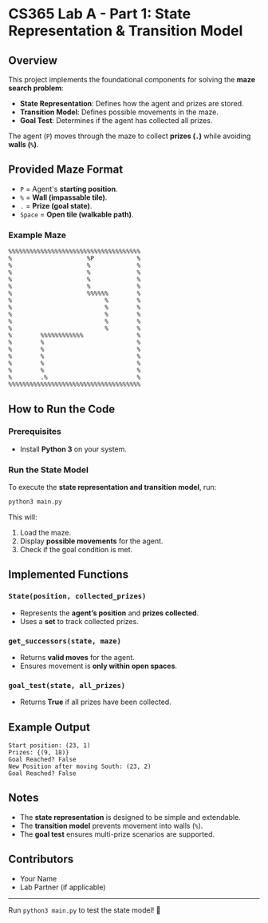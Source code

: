 # CS365 Lab A - Part 1: State Representation & Transition Model

## Overview
This project implements the foundational components for solving the **maze search problem**:
- **State Representation**: Defines how the agent and prizes are stored.
- **Transition Model**: Defines possible movements in the maze.
- **Goal Test**: Determines if the agent has collected all prizes.

The agent (`P`) moves through the maze to collect **prizes (`.`)** while avoiding **walls (`%`)**.

## Provided Maze Format
- `P` = Agent's **starting position**.
- `%` = **Wall (impassable tile)**.
- `.` = **Prize (goal state)**.
- `Space` = **Open tile (walkable path)**.

### **Example Maze**
```
%%%%%%%%%%%%%%%%%%%%%%%%%%%%%%%%%%%%%
%                     %P            %
%                     %             %
%                     %             %
%                     %             %
%                     %             %
%                     %%%%%%        %
%                          %        %
%                          %        %
%                          %        %
%                          %        %
%                          %        %
%        %%%%%%%%%%%%               %
%        %                          %
%        %                          %
%        %                          %
%        %                          %
%        %                          %
%        .%                         %
%%%%%%%%%%%%%%%%%%%%%%%%%%%%%%%%%%%%%
```

## How to Run the Code
### **Prerequisites**
- Install **Python 3** on your system.

### **Run the State Model**
To execute the **state representation and transition model**, run:
```bash
python3 main.py
```
This will:
1. Load the maze.
2. Display **possible movements** for the agent.
3. Check if the goal condition is met.

## Implemented Functions
### **`State(position, collected_prizes)`**
- Represents the **agent’s position** and **prizes collected**.
- Uses a **set** to track collected prizes.

### **`get_successors(state, maze)`**
- Returns **valid moves** for the agent.
- Ensures movement is **only within open spaces**.

### **`goal_test(state, all_prizes)`**
- Returns **True** if all prizes have been collected.

## Example Output
```
Start position: (23, 1)
Prizes: {(9, 18)}
Goal Reached? False
New Position after moving South: (23, 2)
Goal Reached? False
```

## Notes
- The **state representation** is designed to be simple and extendable.
- The **transition model** prevents movement into walls (`%`).
- The **goal test** ensures multi-prize scenarios are supported.

## Contributors
- Your Name
- Lab Partner (if applicable)

---
Run `python3 main.py` to test the state model! 🚀